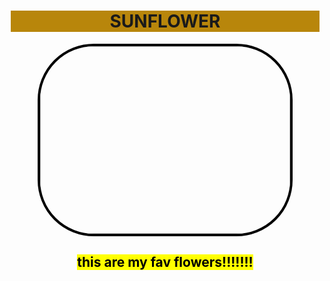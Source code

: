 <!DOCTYPE HTML>
<head>
<head>
<title>ourwebsite</title>
</head>
<style>
.img-border
{
        border:4px solid rgb(0, 0, 0);
         border-radius:90px;
        width: 400px;
        height: 300px;
        transition: transfrom 0.2.5s ease, box-shadow 0.5s ease;}   
        .img-border:hover{
                transform: scale(1.05) rotate(2deg);
                box-shadow:0 8px 24px rgb(0, 0, 0,0,0.2);
        }
        .car{
                background-color: (128, 128, 128);
        margin-left:10px;
        text-align:center;}
</style>
</head>
<body>
<div class="car">
<h1 style ="background-color: darkgoldenrod;">SUNFLOWER</h1>
<img src="sunflower.webp" class="img-border">
<h2><mark>this are my fav flowers!!!!!!!</mark></h2>
</div>
</body>
